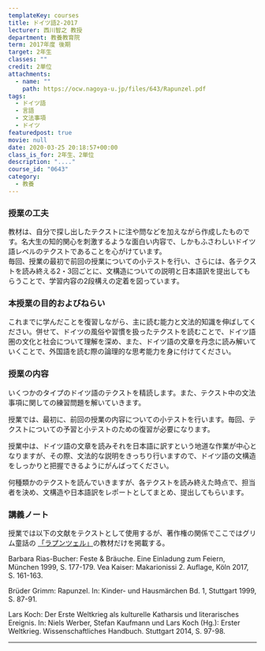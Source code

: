 ```yaml
---
templateKey: courses
title: ドイツ語2-2017
lecturer: 西川智之 教授
department: 教養教育院
term: 2017年度 後期
target: 2年生
classes: ""
credit: 2単位
attachments:
  - name: ""
    path: https://ocw.nagoya-u.jp/files/643/Rapunzel.pdf
tags:
  - ドイツ語
  - 言語
  - 文法事項
  - ドイツ
featuredpost: true
movie: null
date: 2020-03-25 20:18:57+00:00
class_is_for: 2年生、2単位
description: "...."
course_id: "0643"
category:
  - 教養
---
```


### 授業の工夫

<p>
教材は、自分で探し出したテクストに注や問などを加えながら作成したものです。名大生の知的関心を刺激するような面白い内容で、しかもふさわしいドイツ語レベルのテクストであることを心がけています。
 
<br>
毎回、授業の最初で前回の授業についての小テストを行い、さらには、各テクストを読み終える2・3回ごとに、文構造についての説明と日本語訳を提出してもらうことで、学習内容の2段構えの定着を図っています。
</p>

### 本授業の目的およびねらい

これまでに学んだことを復習しながら、主に読む能力と文法的知識を伸ばしてください。併せて、ドイツの風俗や習慣を扱ったテクストを読むことで、ドイツ語圏の文化と社会について理解を深め、また、ドイツ語の文章を丹念に読み解いていくことで、外国語を読む際の論理的な思考能力を身に付けてください。

### 授業の内容

いくつかのタイプのドイツ語のテクストを精読します。また、テクスト中の文法事項に関しての練習問題を解いていきます。

授業では、最初に、前回の授業の内容についての小テストを行います。毎回、テクストについての予習と小テストのための復習が必要になります。

授業中は、ドイツ語の文章を読みそれを日本語に訳すという地道な作業が中心となりますが、その際、文法的な説明をきっちり行いますので、ドイツ語の文構造をしっかりと把握できるようにがんばってください。

何種類かのテクストを読んでいきますが、各テクストを読み終えた時点で、担当者を決め、文構造や日本語訳をレポートとしてまとめ、提出してもらいます。

### 講義ノート

授業では以下の文献をテクストとして使用するが、著作権の関係でここではグリム童話の [「ラプンツェル」](https://ocw.nagoya-u.jp/files/643/Rapunzel.pdf)の教材だけを掲載する。

Barbara Rias-Bucher: Feste & Bräuche. Eine Einladung zum Feiern, München 1999, S. 177-179.
Vea Kaiser: Makarionissi 2. Auflage, Köln 2017, S. 161-163.

Brüder Grimm: Rapunzel. In: Kinder- und Hausmärchen Bd. 1, Stuttgart 1999, S. 87-91.

Lars Koch: Der Erste Weltkrieg als kulturelle Katharsis und literarisches Ereignis. In: Niels Werber, Stefan Kaufmann und Lars Koch (Hg.): Erster Weltkrieg. Wissenschaftliches Handbuch. Stuttgart 2014, S. 97-98.

---
